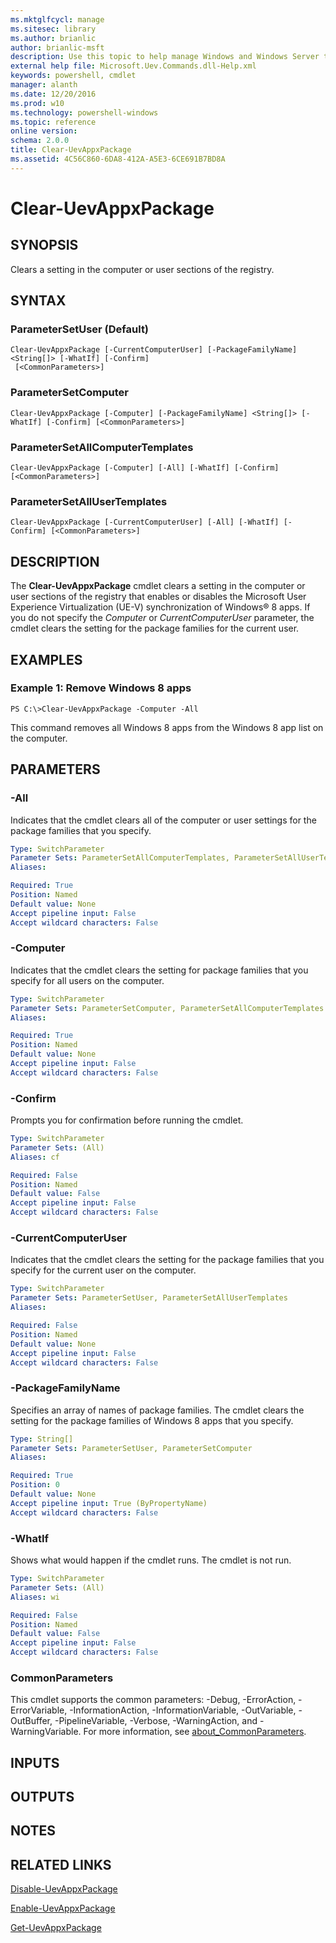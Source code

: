 ```yaml
---
ms.mktglfcycl: manage
ms.sitesec: library
ms.author: brianlic
author: brianlic-msft
description: Use this topic to help manage Windows and Windows Server technologies with Windows PowerShell.
external help file: Microsoft.Uev.Commands.dll-Help.xml
keywords: powershell, cmdlet
manager: alanth
ms.date: 12/20/2016
ms.prod: w10
ms.technology: powershell-windows
ms.topic: reference
online version: 
schema: 2.0.0
title: Clear-UevAppxPackage
ms.assetid: 4C56C860-6DA8-412A-A5E3-6CE691B7BD8A
---
```


# Clear-UevAppxPackage

## SYNOPSIS
Clears a setting in the computer or user sections of the registry.

## SYNTAX

### ParameterSetUser (Default)
```
Clear-UevAppxPackage [-CurrentComputerUser] [-PackageFamilyName] <String[]> [-WhatIf] [-Confirm]
 [<CommonParameters>]
```

### ParameterSetComputer
```
Clear-UevAppxPackage [-Computer] [-PackageFamilyName] <String[]> [-WhatIf] [-Confirm] [<CommonParameters>]
```

### ParameterSetAllComputerTemplates
```
Clear-UevAppxPackage [-Computer] [-All] [-WhatIf] [-Confirm] [<CommonParameters>]
```

### ParameterSetAllUserTemplates
```
Clear-UevAppxPackage [-CurrentComputerUser] [-All] [-WhatIf] [-Confirm] [<CommonParameters>]
```

## DESCRIPTION
The **Clear-UevAppxPackage** cmdlet clears a setting in the computer or user sections of the registry that enables or disables the Microsoft User Experience Virtualization (UE-V) synchronization of Windows® 8 apps.
If you do not specify the *Computer* or *CurrentComputerUser* parameter, the cmdlet clears the setting for the package families for the current user.

## EXAMPLES

### Example 1: Remove Windows 8 apps
```
PS C:\>Clear-UevAppxPackage -Computer -All
```

This command removes all Windows 8 apps from the Windows 8 app list on the computer.

## PARAMETERS

### -All
Indicates that the cmdlet clears all of the computer or user settings for the package families that you specify.

```yaml
Type: SwitchParameter
Parameter Sets: ParameterSetAllComputerTemplates, ParameterSetAllUserTemplates
Aliases: 

Required: True
Position: Named
Default value: None
Accept pipeline input: False
Accept wildcard characters: False
```

### -Computer
Indicates that the cmdlet clears the setting for package families that you specify for all users on the computer.

```yaml
Type: SwitchParameter
Parameter Sets: ParameterSetComputer, ParameterSetAllComputerTemplates
Aliases: 

Required: True
Position: Named
Default value: None
Accept pipeline input: False
Accept wildcard characters: False
```

### -Confirm
Prompts you for confirmation before running the cmdlet.

```yaml
Type: SwitchParameter
Parameter Sets: (All)
Aliases: cf

Required: False
Position: Named
Default value: False
Accept pipeline input: False
Accept wildcard characters: False
```

### -CurrentComputerUser
Indicates that the cmdlet clears the setting for the package families that you specify for the current user on the computer.

```yaml
Type: SwitchParameter
Parameter Sets: ParameterSetUser, ParameterSetAllUserTemplates
Aliases: 

Required: False
Position: Named
Default value: None
Accept pipeline input: False
Accept wildcard characters: False
```

### -PackageFamilyName
Specifies an array of names of package families.
The cmdlet clears the setting for the package families of Windows 8 apps that you specify.

```yaml
Type: String[]
Parameter Sets: ParameterSetUser, ParameterSetComputer
Aliases: 

Required: True
Position: 0
Default value: None
Accept pipeline input: True (ByPropertyName)
Accept wildcard characters: False
```

### -WhatIf
Shows what would happen if the cmdlet runs.
The cmdlet is not run.

```yaml
Type: SwitchParameter
Parameter Sets: (All)
Aliases: wi

Required: False
Position: Named
Default value: False
Accept pipeline input: False
Accept wildcard characters: False
```

### CommonParameters
This cmdlet supports the common parameters: -Debug, -ErrorAction, -ErrorVariable, -InformationAction, -InformationVariable, -OutVariable, -OutBuffer, -PipelineVariable, -Verbose, -WarningAction, and -WarningVariable. For more information, see [about_CommonParameters](http://go.microsoft.com/fwlink/?LinkID=113216).

## INPUTS

## OUTPUTS

## NOTES

## RELATED LINKS

[Disable-UevAppxPackage](./Disable-UevAppxPackage.md)

[Enable-UevAppxPackage](./Enable-UevAppxPackage.md)

[Get-UevAppxPackage](./Get-UevAppxPackage.md)

